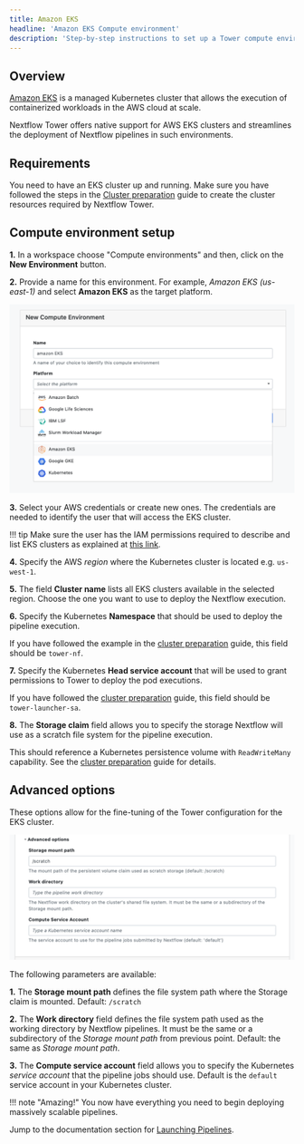 ```yaml
---
title: Amazon EKS
headline: 'Amazon EKS Compute environment'
description: 'Step-by-step instructions to set up a Tower compute environment for Amazon EKS clusters'
---
```

## Overview

[Amazon EKS](https://aws.amazon.com/eks/) is a managed Kubernetes cluster that allows the execution of containerized workloads in the AWS cloud at scale.

Nextflow Tower offers native support for AWS EKS clusters and streamlines the deployment
of Nextflow pipelines in such environments.

## Requirements

You need to have an EKS cluster up and running. Make sure you have followed
the steps in the [Cluster preparation](https://github.com/seqeralabs/nf-tower-k8s/blob/master/cluster-preparation.md) guide to create the cluster resources required by Nextflow Tower.


## Compute environment setup  

**1.** In a workspace choose "Compute environments" and then, click on the **New Environment** button.

**2.** Provide a name for this environment. For example, *Amazon EKS (us-east-1)* and select **Amazon EKS** as the target platform.

![](_images/eks_new_env.png) 

**3.** Select your AWS credentials or create new ones. The credentials are needed to identify the user that will access the EKS cluster.

!!! tip 
    Make sure the user has the IAM permissions required to describe and
list EKS clusters as explained at [this link](https://github.com/seqeralabs/nf-tower-k8s/blob/master/cluster-preparation.md#4-amazon-eks-specific-setting).

**4.** Specify the AWS *region* where the Kubernetes cluster is located e.g. `us-west-1`.

**5.** The field **Cluster name** lists all EKS clusters available in the selected region. Choose the one you want to use to deploy the Nextflow execution.

**6.** Specify the Kubernetes **Namespace** that should be used to deploy the pipeline execution.

If you have followed the example in the [cluster preparation](https://github.com/seqeralabs/nf-tower-k8s/blob/master/cluster-preparation.md#2-service-account--role-creation) guide, this field should be `tower-nf`.

**7.** Specify the Kubernetes **Head service account** that will be used to grant permissions to Tower to deploy the pod executions.

If you have followed the [cluster preparation](https://github.com/seqeralabs/nf-tower-k8s/blob/master/cluster-preparation.md#2-service-account--role-creation) guide, this field should be `tower-launcher-sa`.

**8.** The **Storage claim** field allows you to specify the storage Nextflow will use as a
scratch file system for the pipeline execution.

This should reference a Kubernetes persistence volume with `ReadWriteMany` capability. See the [cluster preparation](https://github.com/seqeralabs/nf-tower-k8s/blob/master/cluster-preparation.md#3-storage-configuration) guide for details.


## Advanced options

These options allow for the fine-tuning of the Tower configuration for the EKS cluster.

![](_images/advanced_options.png) 

The following parameters are available:

**1.** The **Storage mount path** defines the file system path where the Storage claim is mounted. Default: `/scratch`

**2.** The **Work directory** field defines the file system path used as the working directory by Nextflow pipelines. It must be the same or a subdirectory of the *Storage mount path* from previous point. Default: the same as *Storage mount path*.

**3.** The  **Compute service account** field allows you to specify the Kubernetes *service account* that the pipeline jobs should use. Default is the `default` service account in your Kubernetes cluster.

!!! note "Amazing!" 
    You now have everything you need to begin deploying massively scalable pipelines.


Jump to the documentation section for [Launching Pipelines](../../launch/launch/).
